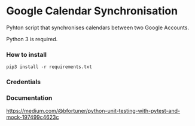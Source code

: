 # Google Calendar Synchronisation

Pyhton script that synchronises calendars between two Google Accounts. 

Python 3 is required. 

### How to install

```
pip3 install -r requirements.txt
```

### Credentials




### Documentation
https://medium.com/@bfortuner/python-unit-testing-with-pytest-and-mock-197499c4623c
